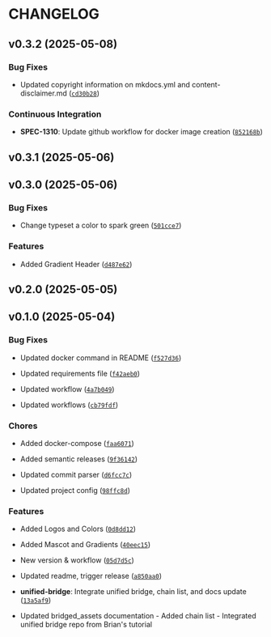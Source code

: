 # CHANGELOG


## v0.3.2 (2025-05-08)

### Bug Fixes

- Updated copyright information on mkdocs.yml and content-disclaimer.md
  ([`cd30b28`](https://github.com/katana-network/katana-docs/commit/cd30b28bb99b706975b2972f51bbd7e6191f10b0))

### Continuous Integration

- **SPEC-1310**: Update github workflow for docker image creation
  ([`852168b`](https://github.com/katana-network/katana-docs/commit/852168b50e1b58fdc63dc3b8e5df602e7016d960))


## v0.3.1 (2025-05-06)


## v0.3.0 (2025-05-06)

### Bug Fixes

- Change typeset a color to spark green
  ([`501cce7`](https://github.com/katana-network/katana-docs/commit/501cce747aa481cf9f7d3ad6609cac49832c0400))

### Features

- Added Gradient Header
  ([`d487e62`](https://github.com/katana-network/katana-docs/commit/d487e623982dc1876f138fd159bed47175c566c1))


## v0.2.0 (2025-05-05)


## v0.1.0 (2025-05-04)

### Bug Fixes

- Updated docker command in README
  ([`f527d36`](https://github.com/katana-network/katana-docs/commit/f527d36193699662b5ed94a3b8cf507d760ca684))

- Updated requirements file
  ([`f42aeb0`](https://github.com/katana-network/katana-docs/commit/f42aeb0c0449281513890fb2191718babaa51d08))

- Updated workflow
  ([`4a7b049`](https://github.com/katana-network/katana-docs/commit/4a7b049e911e72973178fc22e1f2fbe7f5bd15a2))

- Updated workflows
  ([`cb79fdf`](https://github.com/katana-network/katana-docs/commit/cb79fdfdfe37aa43cac5cc24b8ae68ed02e26e61))

### Chores

- Added docker-compose
  ([`faa6071`](https://github.com/katana-network/katana-docs/commit/faa6071dcf7383294a3adfdb1e3a98001012d4c2))

- Added semantic releases
  ([`9f36142`](https://github.com/katana-network/katana-docs/commit/9f36142552759d9c5f261b495fb566a6ffae6b4d))

- Updated commit parser
  ([`d6fcc7c`](https://github.com/katana-network/katana-docs/commit/d6fcc7c9a9a13fbe6726c67debfbf5e6f12eec7c))

- Updated project config
  ([`98ffc8d`](https://github.com/katana-network/katana-docs/commit/98ffc8d27df5d497e3c497aab2bb9fe596aae89a))

### Features

- Added Logos and Colors
  ([`0d8dd12`](https://github.com/katana-network/katana-docs/commit/0d8dd1280bf59f849f72dcb2ac8b6f01b485e9a2))

- Added Mascot and Gradients
  ([`40eec15`](https://github.com/katana-network/katana-docs/commit/40eec153207853047255b5487eb64bf7c6bd00b9))

- New version & workflow
  ([`05d7d5c`](https://github.com/katana-network/katana-docs/commit/05d7d5c735870112336ab330390237a4561fcfbc))

- Updated readme, trigger release
  ([`a850aa0`](https://github.com/katana-network/katana-docs/commit/a850aa0cf287ad7780b9efa52ddf930b79ab267a))

- **unified-bridge**: Integrate unified bridge, chain list, and docs update
  ([`13a5af9`](https://github.com/katana-network/katana-docs/commit/13a5af9106fea0d11759162d178d04299d04f4a4))

- Updated bridged_assets documentation - Added chain list - Integrated unified bridge repo from
  Brian's tutorial

